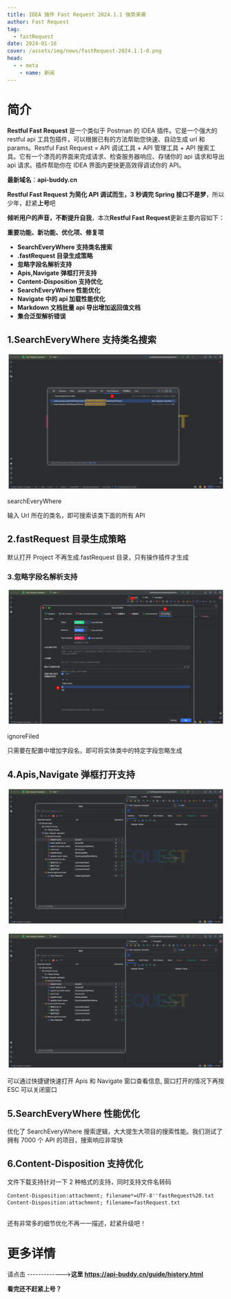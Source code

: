 ```yaml
---
title: IDEA 插件 Fast Request 2024.1.1 强势来袭
author: Fast Request
tag:
  - fastRequest
date: 2024-01-16
cover: /assets/img/news/fastRequest-2024.1.1-0.png
head:
  - - meta
    - name: 新闻
---
```


# 简介

**Restful Fast Request** 是一个类似于 Postman 的 IDEA 插件。它是一个强大的 restful api 工具包插件，可以根据已有的方法帮助您快速、自动生成 url 和 params。Restful Fast Request = API 调试工具 + API 管理工具 + API 搜索工具。它有一个漂亮的界面来完成请求、检查服务器响应、存储你的 api 请求和导出 api 请求。插件帮助你在 IDEA 界面内更快更高效得调试你的 API。

**最新域名**：**api-buddy.cn**

**Restful Fast Request 为简化 API 调试而生，3 秒调完 Spring 接口不是梦**，所以少年，赶紧**上号**吧

**倾听用户的声音，不断提升自我**，本次**Restful Fast Request**更新主要内容如下：

**重要功能、新功能、优化项、修复项**

- **SearchEveryWhere 支持类名搜索**
- **.fastRequest 目录生成策略**
- **忽略字段名解析支持**
- **Apis,Navigate 弹框打开支持**
- **Content-Disposition 支持优化**
- **SearchEveryWhere 性能优化**
- **Navigate 中的 api 加载性能优化**
- **Markdown 文档批量 api 导出增加返回值文档**
- **集合泛型解析错误**

## 1.SearchEveryWhere 支持类名搜索

![](/assets/img/news/fastRequest-2024.1.1-0.png)

searchEveryWhere

输入 Url 所在的类名，即可搜索该类下面的所有 API

## 2.fastRequest 目录生成策略

默认打开 Project 不再生成.fastRequest 目录，只有操作插件才生成

### 3.忽略字段名解析支持

![](/assets/img/news/fastRequest-2024.1.1-1.png)

ignoreFiled

只需要在配置中增加字段名，即可将实体类中的特定字段忽略生成

## 4.Apis,Navigate 弹框打开支持

![](/assets/img/news/fastRequest-2024.1.1-2.png)

![](/assets/img/news/fastRequest-2024.1.1-3.png)

可以通过快捷键快速打开 Apis 和 Navigate 窗口查看信息, 窗口打开的情况下再按 ESC 可以关闭窗口

## 5.SearchEveryWhere 性能优化

优化了 SearchEveryWhere 搜索逻辑，大大提生大项目的搜索性能。我们测试了拥有 7000 个 API 的项目，搜索响应非常快

## 6.Content-Disposition 支持优化

文件下载支持针对一下 2 种格式的支持，同时支持文件名转码

```
Content-Disposition:attachment; filename*=UTF-8''fastRequest%20.txt
Content-Disposition:attachment; filename=fastRequest.txt


```

还有非常多的细节优化不再一一描述，赶紧升级吧！

# 更多详情

请点击 ------------->**这里 https://api-buddy.cn/guide/history.html**

**看完还不赶紧上号？**
